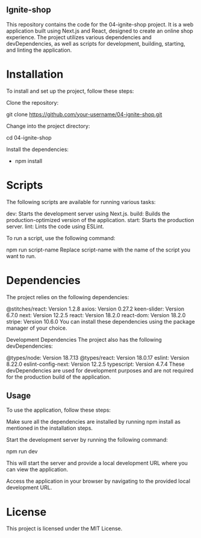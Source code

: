 ## Ignite-shop
This repository contains the code for the 04-ignite-shop project. It is a web application built using Next.js and React, designed to create an online shop experience. The project utilizes various dependencies and devDependencies, as well as scripts for development, building, starting, and linting the application.

# Installation
To install and set up the project, follow these steps:

Clone the repository:

git clone https://github.com/your-username/04-ignite-shop.git

Change into the project directory:

cd 04-ignite-shop

Install the dependencies:

- npm install

# Scripts
The following scripts are available for running various tasks:

dev: Starts the development server using Next.js.
build: Builds the production-optimized version of the application.
start: Starts the production server.
lint: Lints the code using ESLint.

To run a script, use the following command:

npm run script-name
Replace script-name with the name of the script you want to run.

# Dependencies
The project relies on the following dependencies:

@stitches/react: Version 1.2.8
axios: Version 0.27.2
keen-slider: Version 6.7.0
next: Version 12.2.5
react: Version 18.2.0
react-dom: Version 18.2.0
stripe: Version 10.6.0
You can install these dependencies using the package manager of your choice.

Development Dependencies
The project also has the following devDependencies:

@types/node: Version 18.7.13
@types/react: Version 18.0.17
eslint: Version 8.22.0
eslint-config-next: Version 12.2.5
typescript: Version 4.7.4
These devDependencies are used for development purposes and are not required for the production build of the application.

## Usage
To use the application, follow these steps:

Make sure all the dependencies are installed by running npm install as mentioned in the installation steps.

Start the development server by running the following command:

npm run dev

This will start the server and provide a local development URL where you can view the application.

Access the application in your browser by navigating to the provided local development URL.

# License
This project is licensed under the MIT License.
